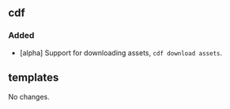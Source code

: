 ## cdf 

### Added

- [alpha] Support for downloading assets, `cdf download assets`.

## templates

No changes.
